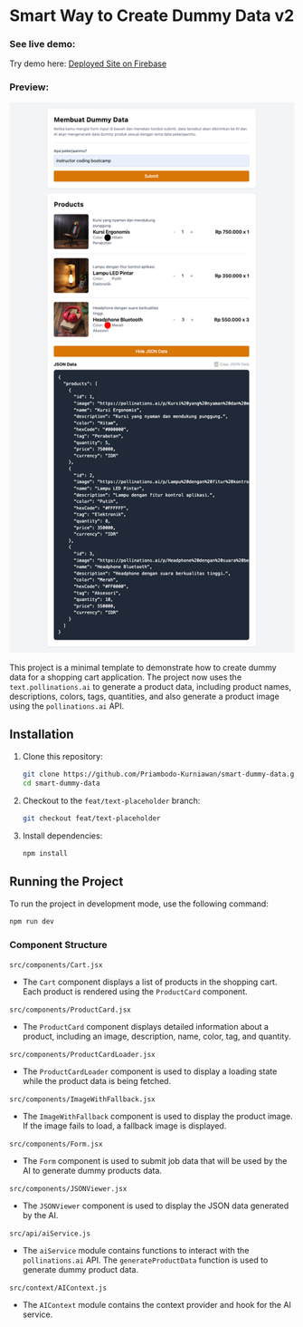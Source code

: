 # Smart Way to Create Dummy Data v2

### See live demo:

Try demo here: [Deployed Site on Firebase](https://smart-dummy-data-v2.web.app/)

### Preview:

![Preview](./resultv2.png)

This project is a minimal template to demonstrate how to create dummy data for a shopping cart application. The project now uses the `text.pollinations.ai` to generate a product data, including product names, descriptions, colors, tags, quantities, and also generate a product image using the `pollinations.ai` API.

## Installation

1. Clone this repository:

    ```sh
    git clone https://github.com/Priambodo-Kurniawan/smart-dummy-data.git
    cd smart-dummy-data
    ```

2. Checkout to the `feat/text-placeholder` branch:

    ```sh
    git checkout feat/text-placeholder
    ```

3. Install dependencies:
    ```sh
    npm install
    ```

## Running the Project

To run the project in development mode, use the following command:

```sh
npm run dev
```

### Component Structure

`src/components/Cart.jsx`

-   The `Cart` component displays a list of products in the shopping cart. Each product is rendered using the `ProductCard` component.

`src/components/ProductCard.jsx`

-   The `ProductCard` component displays detailed information about a product, including an image, description, name, color, tag, and quantity.

`src/components/ProductCardLoader.jsx`

-   The `ProductCardLoader` component is used to display a loading state while the product data is being fetched.

`src/components/ImageWithFallback.jsx`

-   The `ImageWithFallback` component is used to display the product image. If the image fails to load, a fallback image is displayed.

`src/components/Form.jsx`

-   The `Form` component is used to submit job data that will be used by the AI to generate dummy products data.

`src/components/JSONViewer.jsx`

-   The `JSONViewer` component is used to display the JSON data generated by the AI.

`src/api/aiService.js`

-   The `aiService` module contains functions to interact with the `pollinations.ai` API. The `generateProductData` function is used to generate dummy product data.

`src/context/AIContext.js`

-   The `AIContext` module contains the context provider and hook for the AI service.

